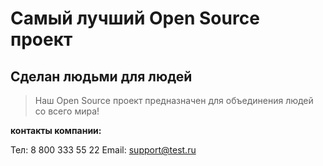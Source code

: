 # Самый лучший Open Source проект

## Сделан людьми для людей

> Наш Open Source проект предназначен для объединения людей со всего мира!

**контакты компании:**

Тел: 8 800 333 55 22
Email: support@test.ru
